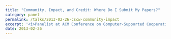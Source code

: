 ```yaml
---
title: "Community, Impact, and Credit: Where Do I Submit My Papers?"
category: panel
permalink: /talks/2013-02-26-cscw-community-impact
excerpt: '<i>Panelist at ACM Conference on Computer-Supported Cooperative Work (CSCW), 2013-02-26</i><br/>'
date: 2013-02-26
---
```

